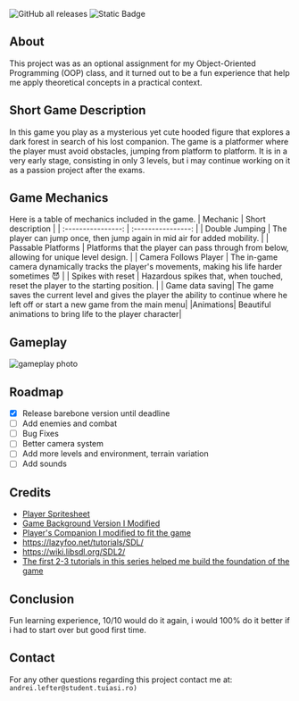 
![GitHub all releases](https://img.shields.io/github/downloads/Andrei-inatorul/OOP_GAME/total?style=flat-square)
![Static Badge](https://img.shields.io/badge/C++%20SDL2-blue?style=for-the-badge&logo=cplusplus)

## About
This project was as an optional assignment for my Object-Oriented Programming (OOP) class, and it turned out to be a fun experience that help me apply theoretical concepts in a practical context.
## Short Game Description
In this game you play as a mysterious yet cute hooded figure that explores a dark forest in search of his  lost companion.
The game is a platformer where the player must avoid obstacles, jumping from platform to platform. It is in a very early stage, consisting in only 3 levels, but i may continue working on it as a passion project after the exams.
## Game Mechanics
Here is a table of mechanics included in the game.
| Mechanic | Short description |
| :----------------: | :----------------: |
|   Double Jumping     |   The player can jump once, then jump again in mid air for added mobility.   |
|   Passable Platforms     |   Platforms that the player can pass through from below, allowing for unique level design.     |
| Camera Follows Player | The in-game camera dynamically tracks the player's movements, making his life harder sometimes 😈 |
| Spikes with reset | Hazardous spikes that, when touched, reset the player to the starting position. |
| Game data saving| The game saves the current level and gives the player the ability to continue where he left off or start a new game from the main menu|
|Animations| Beautiful animations to bring life to the player character|

## Gameplay
![gameplay photo](https://imgur.com/4refJ1d.png)
## Roadmap

 - [X] Release barebone version until deadline
 - [ ] Add enemies and combat
 - [ ] Bug Fixes
 - [ ] Better camera system
 - [ ] Add more levels and environment, terrain variation
 - [ ] Add sounds

## Credits

 - [Player Spritesheet](https://penzilla.itch.io/hooded-protagonist)
 - [Game Background Version I Modified](https://saurabhkgp.itch.io/pixel-art-forest-background-simple-seamless-parallax-ready-for-2d-platformer-s)
 - [Player's Companion I modified to fit the game](https://vassago-labs.itch.io/just-a-few-cats?download)
 - https://lazyfoo.net/tutorials/SDL/
 - https://wiki.libsdl.org/SDL2/
 - [The first 2-3 tutorials in this series helped me build the foundation of the game](https://www.youtube.com/watch?v=QQzAHcojEKg&list=PLhfAbcv9cehhkG7ZQK0nfIGJC_C-wSLrx)
 ## Conclusion
 Fun learning experience, 10/10 would do it again, i would 100% do it better if i had to start over but good first time.
 ## Contact
 For any other questions regarding this project contact me at:
 ``andrei.lefter@student.tuiasi.ro)``
